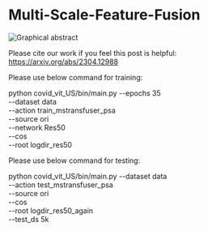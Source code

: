 # Multi-Scale-Feature-Fusion

![Graphical abstract](https://github.com/endiqq/Multi-Scale-Feature-Fusion/assets/31194584/a018a6f0-ba39-4cbc-9e15-67b0cc50c6ae)


Please cite our work if you feel this post is helpful: https://arxiv.org/abs/2304.12988

Please use below command for training:

python covid_vit_US/bin/main.py --epochs 35 \
                                --dataset data \
                                --action train_mstransfuser_psa \
                                --source ori \
                                --network Res50 \
                                --cos \
                                --root logdir_res50

Please use below command for testing:

python covid_vit_US/bin/main.py --dataset data \
                               --action test_mstransfuser_psa \
                               --source ori \
                               --cos \
                               --root logdir_res50_again\
                               --test_ds 5k
